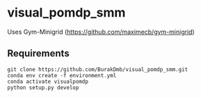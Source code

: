 # visual_pomdp_smm

Uses Gym-Minigrid (https://github.com/maximecb/gym-minigrid)
## Requirements

```
git clone https://github.com/BurakDmb/visual_pomdp_smm.git
conda env create -f environment.yml 
conda activate visualpomdp
python setup.py develop
```

